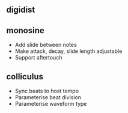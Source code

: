 digidist
--------

monosine
--------

* Add slide between notes
* Make attack, decay, slide length adjustable
* Support aftertouch

colliculus
----------

* Sync beats to host tempo
* Parameterise beat division
* Parameterise waveform type
